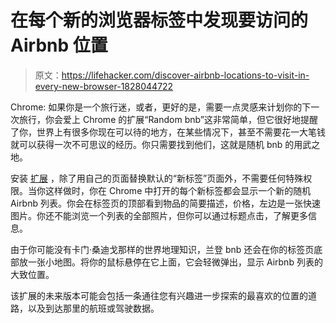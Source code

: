 # 在每个新的浏览器标签中发现要访问的 Airbnb 位置

> 原文：<https://lifehacker.com/discover-airbnb-locations-to-visit-in-every-new-browser-1828044722>

Chrome: 如果你是一个旅行迷，或者，更好的是，需要一点灵感来计划你的下一次旅行，你会爱上 Chrome 的扩展“Random bnb”这非常简单，但它很好地提醒了你，世界上有很多你现在可以待的地方，在某些情况下，甚至不需要花一大笔钱就可以获得一次不可思议的经历。你只需要找到他们，这就是随机 bnb 的用武之地。



安装 [扩展](https://chrome.google.com/webstore/detail/random-bnb/ecegeleaojeebbjglicjfmacikoifcda) ，除了用自己的页面替换默认的“新标签”页面外，不需要任何特殊权限。当你这样做时，你在 Chrome 中打开的每个新标签都会显示一个新的随机 Airbnb 列表。你会在标签页的顶部看到物品的简要描述，价格，左边是一张快速图片。你还不能浏览一个列表的全部照片，但你可以通过标题点击，了解更多信息。

由于你可能没有卡门·桑迪戈那样的世界地理知识，兰登 bnb 还会在你的标签页底部放一张小地图。将你的鼠标悬停在它上面，它会轻微弹出，显示 Airbnb 列表的大致位置。

该扩展的未来版本可能会包括一条通往您有兴趣进一步探索的最喜欢的位置的道路，以及到达那里的航班或驾驶数据。